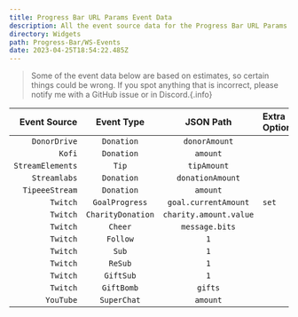```yaml
---
title: Progress Bar URL Params Event Data
description: All the event source data for the Progress Bar URL Params
directory: Widgets
path: Progress-Bar/WS-Events
date: 2023-04-25T18:54:22.485Z
---
```

> Some of the event data below are based on estimates, so certain things could be wrong. If you spot anything that is incorrect, please notify me with a GitHub issue or in Discord.{.info}

Event Source | Event Type | JSON Path | Extra Options
---------------:|:-----------:|:-------------:|:--------------
`DonorDrive` | `Donation` | `donorAmount`
`Kofi` | `Donation` | `amount`
`StreamElements` | `Tip` | `tipAmount`
`Streamlabs` | `Donation` | `donationAmount`
`TipeeeStream` | `Donation` | `amount`
`Twitch` | `GoalProgress` | `goal.currentAmount` | `set`
`Twitch` | `CharityDonation` | `charity.amount.value`
`Twitch` | `Cheer` | `message.bits`
`Twitch` | `Follow` | `1`
`Twitch` | `Sub` | `1`
`Twitch` | `ReSub` | `1`
`Twitch` | `GiftSub` | `1`
`Twitch` | `GiftBomb` | `gifts`
`YouTube` | `SuperChat` | `amount`